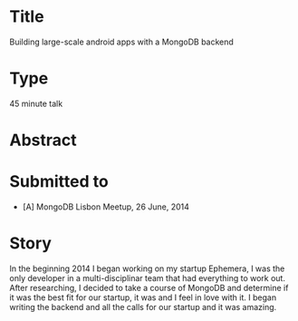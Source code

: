 # Title

Building large-scale android apps with a MongoDB backend

# Type

45 minute talk

# Abstract

# Submitted to

- [A] MongoDB Lisbon Meetup, 26 June, 2014

# Story

In the beginning 2014 I began working on my startup Ephemera, I was the only developer in a multi-disciplinar team that had everything to work out. After researching, I decided to take a course of MongoDB and determine if it was the best fit for our startup, it was and I feel in love with it.
I began writing the backend and all the calls for our startup and it was amazing.
